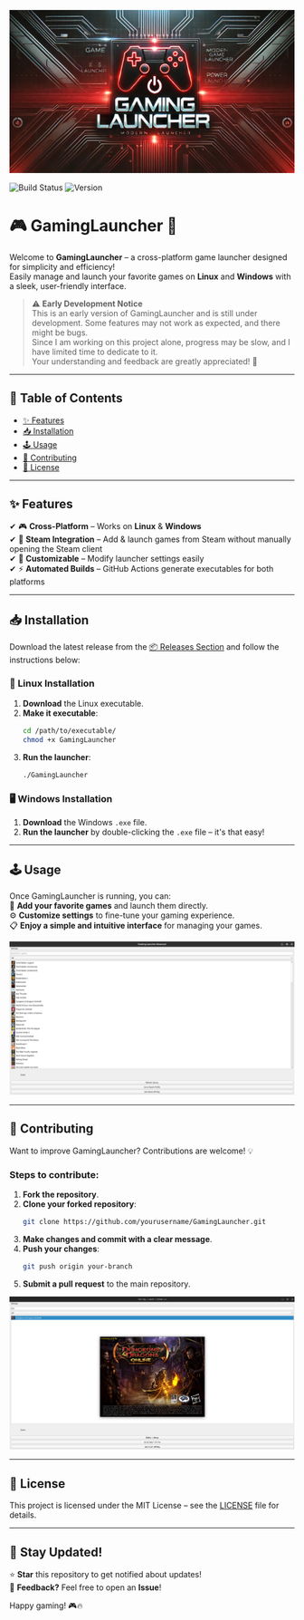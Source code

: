 ![GamingLauncher](assets/banner2.png)

![Build Status](https://img.shields.io/badge/build-passing-brightgreen)
![Version](https://img.shields.io/github/release/TabbyOS/GamingLauncher)

# 🎮 GamingLauncher 🚀  

Welcome to **GamingLauncher** – a cross-platform game launcher designed for simplicity and efficiency!  
Easily manage and launch your favorite games on **Linux** and **Windows** with a sleek, user-friendly interface.

> ⚠ **Early Development Notice**  
> This is an early version of GamingLauncher and is still under development. Some features may not work as expected, and there might be bugs.  
> Since I am working on this project alone, progress may be slow, and I have limited time to dedicate to it.  
> Your understanding and feedback are greatly appreciated! 💙  

---

## 📌 Table of Contents  
- [✨ Features](#-features)  
- [📥 Installation](#-installation)  
- [🕹 Usage](#-usage)  
- [🤝 Contributing](#-contributing)  
- [📜 License](#-license)  

---

## ✨ Features  
✔ 🎮 **Cross-Platform** – Works on **Linux** & **Windows**  
✔ 🔗 **Steam Integration** – Add & launch games from Steam without manually opening the Steam client  
✔ 🎨 **Customizable** – Modify launcher settings easily  
✔ ⚡ **Automated Builds** – GitHub Actions generate executables for both platforms  

---

## 📥 Installation  
Download the latest release from the [📦 Releases Section](https://github.com/TabbyOS/GamingLauncher/releases) and follow the instructions below:  

### 🐧 Linux Installation  
1. **Download** the Linux executable.  
2. **Make it executable**:  
   ```bash
   cd /path/to/executable/
   chmod +x GamingLauncher
   ```  
3. **Run the launcher**:  
   ```bash
   ./GamingLauncher
   ```  

### 🖥 Windows Installation  
1. **Download** the Windows `.exe` file.  
2. **Run the launcher** by double-clicking the `.exe` file – it's that easy!  

---

## 🕹 Usage  
Once GamingLauncher is running, you can:  
🎯 **Add your favorite games** and launch them directly.  
⚙ **Customize settings** to fine-tune your gaming experience.  
📋 **Enjoy a simple and intuitive interface** for managing your games.  

![GamingLauncher Screenshot](assets/screenshot1.png)  

---

## 🤝 Contributing  
Want to improve GamingLauncher? Contributions are welcome! 💡  

### Steps to contribute:  
1. **Fork the repository**.  
2. **Clone your forked repository**:  
   ```bash
   git clone https://github.com/yourusername/GamingLauncher.git
   ```  
3. **Make changes and commit with a clear message**.  
4. **Push your changes**:  
   ```bash
   git push origin your-branch
   ```  
5. **Submit a pull request** to the main repository.  

![GamingLauncher Screenshot](assets/screenshot2.png)  

---

## 📜 License  
This project is licensed under the MIT License – see the [LICENSE](./LICENSE) file for details.  

---

## 🚀 Stay Updated!  
⭐ **Star** this repository to get notified about updates!  
💬 **Feedback?** Feel free to open an **Issue**!  

Happy gaming! 🎮🔥  
